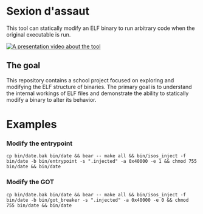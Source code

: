 # Sexion d'assaut

This tool can statically modify an ELF binary to run arbitrary code when the original executable is run.

[![A presentation video about the tool]()](./presentation.mov)

## The goal
This repository contains a school project focused on exploring and modifying the ELF structure of binaries. 
The primary goal is to understand the internal workings of ELF files and demonstrate the ability to statically modify a binary to alter its behavior.

# Examples

### Modify the entrypoint
```cp bin/date.bak bin/date && bear -- make all && bin/isos_inject -f bin/date -b bin/entrypoint -s ".injected" -a 0x40000 -e 1 && chmod 755 bin/date && bin/date```

### Modify the GOT
```cp bin/date.bak bin/date && bear -- make all && bin/isos_inject -f bin/date -b bin/got_breaker -s ".injected" -a 0x40000 -e 0 && chmod 755 bin/date && bin/date```

